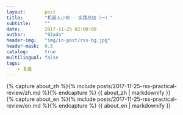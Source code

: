 ```yaml
---
layout:       post
title:        "机器人小车 · 实践总结（一）"
subtitle:     ""
date:         2017-11-25 02:00:00
author:       "92ada"
header-img:   "img/in-post/rss-bg.jpg"
header-mask:  0.3
catalog:      true
multilingual: false
tags:
    - 复盘
---
```


<!-- Chinese Version -->
<div class="zh post-container">
    {% capture about_zh %}{% include posts/2017-11-25-rss-practical-review/zh.md %}{% endcapture %}
    {{ about_zh | markdownify }}
</div>

<!-- English Version -->
<div class="en post-container">
    {% capture about_en %}{% include posts/2017-11-25-rss-practical-review/en.md %}{% endcapture %}
    {{ about_en | markdownify }}
</div>
